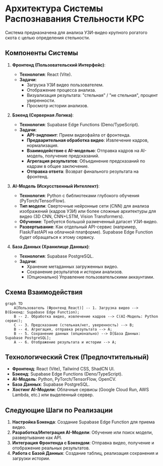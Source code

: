 # Архитектура Системы Распознавания Стельности КРС

Система предназначена для анализа УЗИ-видео крупного рогатого скота с целью определения стельности.

## Компоненты Системы

1.  **Фронтенд (Пользовательский Интерфейс)**:
    *   **Технология**: React (Vite).
    *   **Задачи**:
        *   Загрузка УЗИ видео пользователем.
        *   Отображение процесса анализа.
        *   Визуализация результата: "стельная" / "не стельная", процент уверенности.
        *   Просмотр истории анализов.

2.  **Бэкенд (Серверная Логика)**:
    *   **Технология**: Supabase Edge Functions (Deno/TypeScript).
    *   **Задачи**:
        *   **API-эндпоинт**: Прием видеофайла от фронтенда.
        *   **Предварительная обработка видео**: Извлечение кадров, нормализация.
        *   **Взаимодействие с AI-моделью**: Отправка кадров на AI-модель, получение предсказаний.
        *   **Агрегация результатов**: Объединение предсказаний по кадрам в общее заключение.
        *   **Отправка ответа**: Возврат финального результата на фронтенд.

3.  **AI-Модель (Искусственный Интеллект)**:
    *   **Технология**: Python с библиотеками глубокого обучения (PyTorch/TensorFlow).
    *   **Тип модели**: Сверточные нейронные сети (CNN) для анализа изображений (кадров УЗИ) или более сложные архитектуры для видео (3D CNN, CNN+LSTM, Vision Transformers).
    *   **Обучение**: Требуется большой размеченный датасет УЗИ-видео.
    *   **Развертывание**: Как отдельный API-сервис (например, Flask/FastAPI на облачной платформе). Supabase Edge Function будет обращаться к этому сервису.

4.  **База Данных (Хранилище Данных)**:
    *   **Технология**: Supabase PostgreSQL.
    *   **Задачи**:
        *   Хранение метаданных загруженных видео.
        *   Сохранение результатов и истории анализов.
        *   (Опционально) Управление пользовательскими аккаунтами.

## Схема Взаимодействия

```mermaid
graph TD
    A[Пользователь (Фронтенд React)] -- 1. Загрузка видео --> B(Бэкенд: Supabase Edge Function);
    B -- 2. Обработка видео, извлечение кадров --> C(AI-Модель: Python сервис);
    C -- 3. Предсказание (стельная/нет, уверенность) --> B;
    B -- 4. Агрегация, отправка результата --> A;
    B -- 5. Сохранение данных (опционально) --> D[База Данных: Supabase PostgreSQL];
    A -- 6. Отображение результата и истории --> A;
```

## Технологический Стек (Предпочтительный)

*   **Фронтенд**: React (Vite), Tailwind CSS, ShadCN UI.
*   **Бэкенд**: Supabase Edge Functions (Deno/TypeScript).
*   **AI-Модель**: Python, PyTorch/TensorFlow, OpenCV.
*   **База Данных**: Supabase PostgreSQL.
*   **Хостинг AI-Модели**: Облачные сервисы (Google Cloud Run, AWS Lambda, etc.) или выделенный сервер.

## Следующие Шаги по Реализации

1.  **Настройка Бэкенда**: Создание Supabase Edge Function для приема видео.
2.  **Разработка/Интеграция AI-Модели**: Обучение или поиск модели, развертывание как API.
3.  **Интеграция Фронтенда с Бэкендом**: Отправка видео, получение и отображение реальных результатов.
4.  **Работа с Базой Данных**: Создание таблиц, реализация сохранения и загрузки истории.
